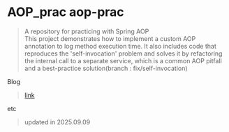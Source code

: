 # AOP_prac aop-prac
> A repository for practicing with Spring AOP </br>
> This project demonstrates how to implement a custom AOP annotation to log method execution time. It also includes code that
reproduces the 'self-invocation' problem and solves it by refactoring the internal call to a separate service, which is a common AOP pitfall and a
best-practice solution(branch : fix/self-invocation)

Blog
> [link](https://2eungwoo.tistory.com/entry/%EC%9A%B0%EB%A6%AC%EB%8A%94-%EC%9D%B4%EB%AF%B8-AOP%EB%A5%BC-%EC%95%8C%EA%B3%A0-%EC%9E%88%EB%8B%A4)

etc
> updated in 2025.09.09
